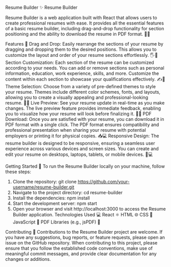 Resume Builder ✨
Resume Builder

Resume Builder is a web application built with React that allows users to create professional resumes with ease. It provides all the essential features of a basic resume builder, including drag-and-drop functionality for section positioning and the ability to download the resume in PDF format. 📄💼

Features 🌟
Drag and Drop: Easily rearrange the sections of your resume by dragging and dropping them to the desired positions. This allows you to customize the layout and order of your resume sections effortlessly. 🖐️🔀
Section Customization: Each section of the resume can be customized according to your needs. You can add or remove sections such as personal information, education, work experience, skills, and more. Customize the content within each section to showcase your qualifications effectively. ✍️🔧
Theme Selection: Choose from a variety of pre-defined themes to style your resume. Themes include different color schemes, fonts, and layouts, allowing you to create a visually appealing and professional-looking resume. 🎨🌈
Live Preview: See your resume update in real-time as you make changes. The live preview feature provides immediate feedback, enabling you to visualize how your resume will look before finalizing it. 👀🔄
PDF Download: Once you are satisfied with your resume, you can download it in PDF format with a single click. The PDF format ensures compatibility and professional presentation when sharing your resume with potential employers or printing it for physical copies. 📥💻
Responsive Design: The resume builder is designed to be responsive, ensuring a seamless user experience across various devices and screen sizes. You can create and edit your resume on desktops, laptops, tablets, or mobile devices. 📱💻

Getting Started 🚀
To run the Resume Builder locally on your machine, follow these steps:
1.	Clone the repository: git clone https://github.com/your-username/resume-builder.git
2.	Navigate to the project directory: cd resume-builder
3.	Install the dependencies: npm install
4.	Start the development server: npm start
5.	Open your browser and visit http://localhost:3000 to access the Resume Builder application.
Technologies Used 💻
React ⚛️
HTML 🌐
CSS 🎨
JavaScript 📜
PDF Libraries (e.g., jsPDF) 📄

Contributing 🤝
Contributions to the Resume Builder project are welcome. If you have any suggestions, bug reports, or feature requests, please open an issue on the GitHub repository.
When contributing to this project, please ensure that you follow the established code conventions, make use of meaningful commit messages, and provide clear documentation for any changes or additions.
